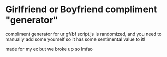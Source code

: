 # Girlfriend or Boyfriend compliment "generator"
compliment generator for ur gf/bf
script.js is randomized, and you need to manually add some yourself so it has some sentimental value to it!

made for my ex but we broke up so lmfao

